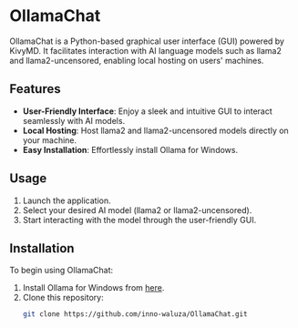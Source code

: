 # OllamaChat

OllamaChat is a Python-based graphical user interface (GUI) powered by KivyMD. It facilitates interaction with AI language models such as llama2 and llama2-uncensored, enabling local hosting on users' machines.

## Features

- **User-Friendly Interface**: Enjoy a sleek and intuitive GUI to interact seamlessly with AI models.
- **Local Hosting**: Host llama2 and llama2-uncensored models directly on your machine.
- **Easy Installation**: Effortlessly install Ollama for Windows.

## Usage

1. Launch the application.
2. Select your desired AI model (llama2 or llama2-uncensored).
3. Start interacting with the model through the user-friendly GUI.

## Installation

To begin using OllamaChat:

1. Install Ollama for Windows from [here](https://ollama.com/).
2. Clone this repository:
   ```bash
   git clone https://github.com/inno-waluza/OllamaChat.git
